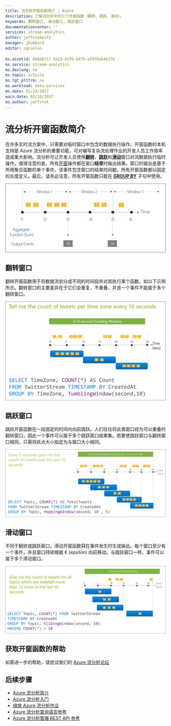 ```yaml
---
title: 流分析开窗函数简介 | Azure
description: 了解流分析中的三个开窗函数（翻转、跳跃、滑动）。
keywords: 翻转窗口, 滑动窗口, 跳跃窗口
documentationcenter: ''
services: stream-analytics
author: jeffstokes72
manager: jhubbard
editor: cgronlun

ms.assetid: 0d8d8717-5d23-43f0-b475-af078ab4627d
ms.service: stream-analytics
ms.devlang: na
ms.topic: article
ms.tgt_pltfrm: na
ms.workload: data-services
ms.date: 01/24/2017
wacn.date: 03/10/2017
ms.author: jeffstok
---
```


# 流分析开窗函数简介

在许多实时流方案中，只需要对临时窗口中包含的数据执行操作。开窗函数的本机支持是 Azure 流分析的重要功能，可对编写复杂流处理作业的开发人员工作效率造成重大影响。流分析可让开发人员使用[**翻转**](https://msdn.microsoft.com/zh-cn/library/dn835055.aspx)、[**跳跃**](https://msdn.microsoft.com/zh-cn/library/dn835041.aspx)和[**滑动**](https://msdn.microsoft.com/zh-cn/library/dn835051.aspx)窗口对流数据执行临时操作。值得注意的是，所有[开窗](https://msdn.microsoft.com/zh-cn/library/dn835019.aspx)操作都在窗口**结束**时输出结果。窗口的输出是基于所用聚合函数的单个事件。该事件包含窗口的结束时间戳，所有开窗函数都以固定的长度定义。最后，请务必注意，所有开窗函数只能在 [**GROUP BY**](https://msdn.microsoft.com/zh-cn/library/dn835023.aspx) 子句中使用。

![流分析开窗函数的概念](./media/stream-analytics-window-functions/stream-analytics-window-functions-conceptual.png)

## 翻转窗口

翻转开窗函数用于将数据流划分成不同的时间段并对其执行某个函数，如以下示例所示。翻转窗口的主要差异在于它们会重复，不重叠，并且一个事件不能属于多个翻转窗口。

![流分析翻转开窗函数简介](./media/stream-analytics-window-functions/stream-analytics-window-functions-tumbling-intro.png)

## 跳跃窗口

跳跃开窗函数在一段固定的时间内向前跳跃。人们往往将此类窗口视为可以重叠的翻转窗口，因此一个事件可以属于多个跳跃窗口结果集。若要使跳跃窗口与翻转窗口相同，只需将跃点大小指定为与窗口大小相同。

![流分析跳跃开窗函数简介](./media/stream-analytics-window-functions/stream-analytics-window-functions-hopping-intro.png)  

## 滑动窗口

不同于翻转或跳跃窗口，滑动开窗函数**只**在事件发生时生成输出。每个窗口至少有一个事件，并且窗口持续根据 € (epsilon) 向前移动。与跳跃窗口一样，事件可以属于多个滑动窗口。

![流分析滑动开窗函数简介](./media/stream-analytics-window-functions/stream-analytics-window-functions-sliding-intro.png)

## 获取开窗函数的帮助

如需进一步的帮助，请尝试我们的 [Azure 流分析论坛](https://social.msdn.microsoft.com/Forums/zh-cn/home?forum=AzureStreamAnalytics)

## 后续步骤
* [Azure 流分析简介](./stream-analytics-introduction.md)
* [Azure 流分析入门](./stream-analytics-get-started.md)
* [缩放 Azure 流分析作业](./stream-analytics-scale-jobs.md)
* [Azure 流分析查询语言参考](https://msdn.microsoft.com/zh-cn/library/azure/dn834998.aspx)
* [Azure 流分析管理 REST API 参考](https://msdn.microsoft.com/zh-cn/library/azure/dn835031.aspx)

<!---HONumber=Mooncake_0306_2017-->
<!--Update_Description:update meta properties;wording update-->